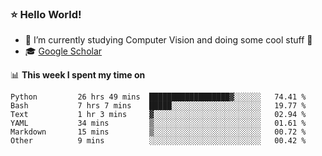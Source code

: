 ### ⭐️ Hello World!

<!--
**hologerry/hologerry** is a ✨ _special_ ✨ repository because its `README.md` (this file) appears on your GitHub profile.

Here are some ideas to get you started:

- 🔭 I’m currently working and studying on Computer Vision
- 🌱 I’m currently learning at Peking University
- 💬 Ask me about 
- 📫 How to reach me: E-mail
- 😄 Pronouns: he/his
- ⚡ Fun fact: Music is the Power
-->


- 🔭 I’m currently studying Computer Vision and doing some cool stuff 🤖
- 🎓 [Google Scholar](https://scholar.google.com/citations?user=3ykqW9wAAAAJ&hl=en)


📊 **This week I spent my time on**

<!--START_SECTION:waka-->

```text
Python         26 hrs 49 mins  ██████████████████▓░░░░░░   74.41 %
Bash           7 hrs 7 mins    █████░░░░░░░░░░░░░░░░░░░░   19.77 %
Text           1 hr 3 mins     ▓░░░░░░░░░░░░░░░░░░░░░░░░   02.94 %
YAML           34 mins         ▒░░░░░░░░░░░░░░░░░░░░░░░░   01.61 %
Markdown       15 mins         ▒░░░░░░░░░░░░░░░░░░░░░░░░   00.72 %
Other          9 mins          ░░░░░░░░░░░░░░░░░░░░░░░░░   00.42 %
```

<!--END_SECTION:waka-->
